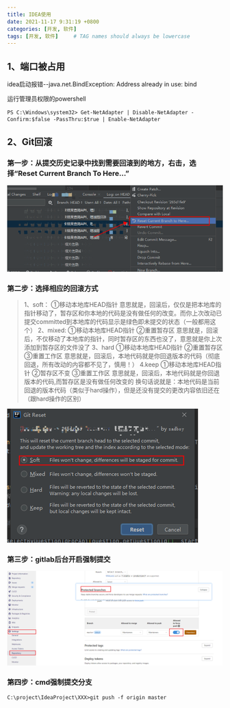 ```yaml
---
title: IDEA使用
date: 2021-11-17 9:31:19 +0800
categories: [开发, 软件]
tags: [开发, 软件]     # TAG names should always be lowercase
---
```


## 1、端口被占用

idea启动报错--java.net.BindException: Address already in use: bind

运行管理员权限的powershell

```shell
PS C:\Windows\system32> Get-NetAdapter | Disable-NetAdapter -Confirm:$false -PassThru:$true | Enable-NetAdapter
```

## 2、Git回滚

### 第一步：从提交历史记录中找到需要回滚到的地方，右击，选择“Reset Current Branch To Here...”

![](/postImg/IDEA/IDEA使用-2-1.png)

### 第二步：选择相应的回滚方式

> 1、soft：
> ①移动本地库HEAD指针
> 意思就是，回滚后，仅仅是把本地库的指针移动了，暂存区和你本地的代码是没有做任何的改变。而你上次改动已提交committed到本地库的代码显示是绿色即未提交的状态（一般都用这个）
> 2、mixed:
> ①移动本地库HEAD指针
> ②重置暂存区
> 意思就是，回滚后，不仅移动了本地库的指针，同时暂存区的东西也没了，意思就是你上次添加到暂存区的文件没了
> 3、hard
> ①移动本地库HEAD指针
> ②重置暂存区
> ③重置工作区
> 意思就是，回滚后，本地代码就是你回退版本的代码（彻底回退，所有改动的内容都不见了，慎用！）
> 4.keep
> ①移动本地库HEAD指针
> ②暂存区不变
> ③重置工作区
> 意思就是，回滚后，本地代码就是你回退版本的代码,而暂存区是没有做任何改变的
> 换句话说就是：本地代码是当前回退的版本代码（类似于hard操作），但是还没有提交的更改内容依旧还在（跟hard操作的区别）

![](/postImg/IDEA/IDEA使用-2-2.png)

### 第三步：gitlab后台开启强制提交

![](/postImg/IDEA/IDEA使用-2-3.png)

### 第四步：cmd强制提交分支

```shell
C:\project\IdeaProject\XXX>git push -f origin master
```
